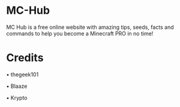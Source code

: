 # MC-Hub
MC Hub is a free online website with amazing tips, seeds, facts and commands to help you become a Minecraft PRO in no time!

# Credits

• thegeek101

• Blaaze

• Krypto
